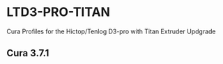 # LTD3-PRO-TITAN
Cura Profiles for the Hictop/Tenlog D3-pro with Titan Extruder Updgrade

## Cura 3.7.1
